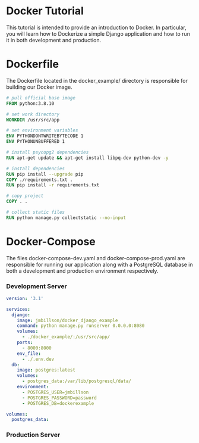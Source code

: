 # Docker Tutorial

This tutorial is intended to provide an introduction to Docker. In particular, you will learn how to Dockerize a simple Django application and how to run it 
in both development and production.

# Dockerfile
The Dockerfile located in the docker_example/ directory is responsible for building our Docker image.
```Dockerfile
# pull official base image
FROM python:3.8.10

# set work directory
WORKDIR /usr/src/app

# set environment variables
ENV PYTHONDONTWRITEBYTECODE 1
ENV PYTHONUNBUFFERED 1

# install psycopg2 dependencies
RUN apt-get update && apt-get install libpq-dev python-dev -y

# install dependencies
RUN pip install --upgrade pip
COPY ./requirements.txt .
RUN pip install -r requirements.txt

# copy project
COPY . .

# collect static files
RUN python manage.py collectstatic --no-input

```

# Docker-Compose
The files docker-compose-dev.yaml and docker-compose-prod.yaml are responsible for running our application along with a PostgreSQL database in both a development
and production environment respectively.
### Development Server
```yaml
version: '3.1'

services:
  django:
    image: jmbillson/docker_django_example
    command: python manage.py runserver 0.0.0.0:8080
    volumes:
      - ./docker_example/:/usr/src/app/
    ports:
      - 8000:8000
    env_file:
      - ./.env.dev
  db:
    image: postgres:latest
    volumes:
      - postgres_data:/var/lib/postgresql/data/
    environment:
      - POSTGRES_USER=jmbillson
      - POSTGRES_PASSWORD=password
      - POSTGRES_DB=dockerexample

volumes:
  postgres_data:
```

### Production Server
```yaml
```
